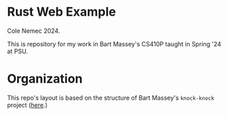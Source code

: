 # Rust Web Example
Cole Nemec 2024.

This is repository for my work in Bart Massey's CS410P taught in Spring '24 at PSU.

# Organization
This repo's layout is based on the structure of Bart Massey's `knock-knock` project ([here](https://github.com/pdx-cs-rust-web/knock-knock).)
